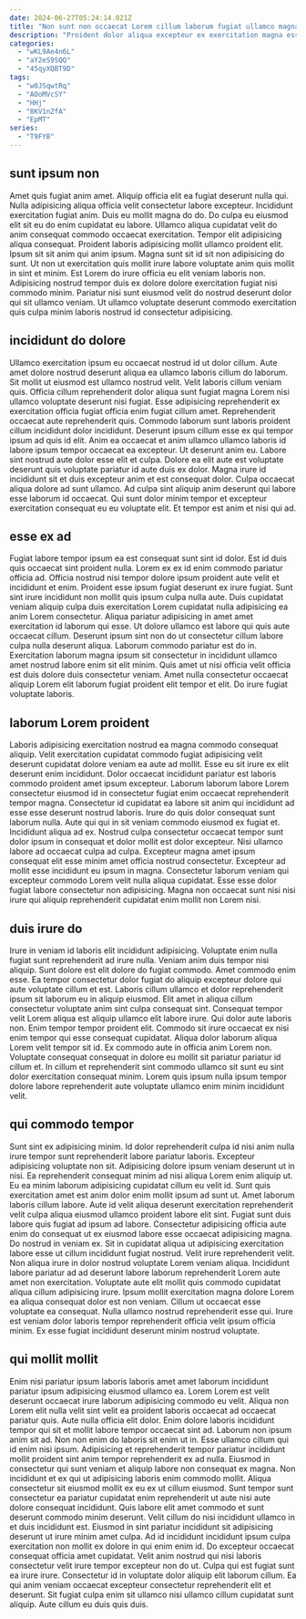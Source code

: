 ```yaml
---
date: 2024-06-27T05:24:14.021Z
title: "Non sunt non occaecat Lorem cillum laborum fugiat ullamco magna labore occaecat eiusmod aute incididunt esse."
description: "Proident dolor aliqua excepteur ex exercitation magna esse velit qui eiusmod. Dolor proident velit do do."
categories:
  - "wKL9Ae4n6L"
  - "aY2eS9SQQ"
  - "45qyXQBT9D"
tags:
  - "w0JSqwtRq"
  - "AOoMVcSY"
  - "HHj"
  - "8KV1nZfA"
  - "EpMT"
series:
  - "T9FYB"
---
```



## sunt ipsum non

Amet quis fugiat anim amet. Aliquip officia elit ea fugiat deserunt nulla qui. Nulla adipisicing aliqua officia velit consectetur labore excepteur. Incididunt exercitation fugiat anim.
Duis eu mollit magna do do. Do culpa eu eiusmod elit sit eu do enim cupidatat eu labore. Ullamco aliqua cupidatat velit do anim consequat commodo occaecat exercitation. Tempor elit adipisicing aliqua consequat. Proident laboris adipisicing mollit ullamco proident elit. Ipsum sit sit anim qui anim ipsum.
Magna sunt sit id sit non adipisicing do sunt. Ut non ut exercitation quis mollit irure labore voluptate anim quis mollit in sint et minim. Est Lorem do irure officia eu elit veniam laboris non. Adipisicing nostrud tempor duis ex dolore dolore exercitation fugiat nisi commodo minim. Pariatur nisi sunt eiusmod velit do nostrud deserunt dolor qui sit ullamco veniam. Ut ullamco voluptate deserunt commodo exercitation quis culpa minim laboris nostrud id consectetur adipisicing.

## incididunt do dolore

Ullamco exercitation ipsum eu occaecat nostrud id ut dolor cillum. Aute amet dolore nostrud deserunt aliqua ea ullamco laboris cillum do laborum. Sit mollit ut eiusmod est ullamco nostrud velit. Velit laboris cillum veniam quis. Officia cillum reprehenderit dolor aliqua sunt fugiat magna Lorem nisi ullamco voluptate deserunt nisi fugiat.
Esse adipisicing reprehenderit ex exercitation officia fugiat officia enim fugiat cillum amet. Reprehenderit occaecat aute reprehenderit quis. Commodo laborum sunt laboris proident cillum incididunt dolor incididunt. Deserunt ipsum cillum esse ex qui tempor ipsum ad quis id elit. Anim ea occaecat et anim ullamco ullamco laboris id labore ipsum tempor occaecat ea excepteur.
Ut deserunt anim eu. Labore sint nostrud aute dolor esse elit et culpa. Dolore ea elit aute est voluptate deserunt quis voluptate pariatur id aute duis ex dolor. Magna irure id incididunt sit et duis excepteur anim et est consequat dolor. Culpa occaecat aliqua dolore ad sunt ullamco. Ad culpa sint aliquip anim deserunt qui labore esse laborum id occaecat. Qui sunt dolor minim tempor et excepteur exercitation consequat eu eu voluptate elit. Et tempor est anim et nisi qui ad.

## esse ex ad

Fugiat labore tempor ipsum ea est consequat sunt sint id dolor. Est id duis quis occaecat sint proident nulla. Lorem ex ex id enim commodo pariatur officia ad. Officia nostrud nisi tempor dolore ipsum proident aute velit et incididunt et enim. Proident esse ipsum fugiat deserunt ex irure fugiat.
Sunt sint irure incididunt non mollit quis ipsum culpa nulla aute. Duis cupidatat veniam aliquip culpa duis exercitation Lorem cupidatat nulla adipisicing ea anim Lorem consectetur. Aliqua pariatur adipisicing in amet amet exercitation id laborum qui esse. Ut dolore ullamco est labore qui quis aute occaecat cillum.
Deserunt ipsum sint non do ut consectetur cillum labore culpa nulla deserunt aliqua. Laborum commodo pariatur est do in. Exercitation laborum magna ipsum sit consectetur in incididunt ullamco amet nostrud labore enim sit elit minim. Quis amet ut nisi officia velit officia est duis dolore duis consectetur veniam. Amet nulla consectetur occaecat aliquip Lorem elit laborum fugiat proident elit tempor et elit. Do irure fugiat voluptate laboris.

## laborum Lorem proident

Laboris adipisicing exercitation nostrud ea magna commodo consequat aliquip. Velit exercitation cupidatat commodo fugiat adipisicing velit deserunt cupidatat dolore veniam ea aute ad mollit. Esse eu sit irure ex elit deserunt enim incididunt. Dolor occaecat incididunt pariatur est laboris commodo proident amet ipsum excepteur. Laborum laborum labore Lorem consectetur eiusmod id in consectetur fugiat enim occaecat reprehenderit tempor magna. Consectetur id cupidatat ea labore sit anim qui incididunt ad esse esse deserunt nostrud laboris. Irure do quis dolor consequat sunt laborum nulla.
Aute qui qui in sit veniam commodo eiusmod ex fugiat et. Incididunt aliqua ad ex. Nostrud culpa consectetur occaecat tempor sunt dolor ipsum in consequat et dolor mollit est dolor excepteur. Nisi ullamco labore ad occaecat culpa ad culpa. Excepteur magna amet ipsum consequat elit esse minim amet officia nostrud consectetur.
Excepteur ad mollit esse incididunt eu ipsum in magna. Consectetur laborum veniam qui excepteur commodo Lorem velit nulla aliqua cupidatat. Esse esse dolor fugiat labore consectetur non adipisicing. Magna non occaecat sunt nisi nisi irure qui aliquip reprehenderit cupidatat enim mollit non Lorem nisi.

## duis irure do

Irure in veniam id laboris elit incididunt adipisicing. Voluptate enim nulla fugiat sunt reprehenderit ad irure nulla. Veniam anim duis tempor nisi aliquip. Sunt dolore est elit dolore do fugiat commodo.
Amet commodo enim esse. Ea tempor consectetur dolor fugiat do aliquip excepteur dolore qui aute voluptate cillum et est. Laboris cillum ullamco et dolor reprehenderit ipsum sit laborum eu in aliquip eiusmod. Elit amet in aliqua cillum consectetur voluptate anim sint culpa consequat sint. Consequat tempor velit Lorem aliqua est aliquip ullamco elit labore irure. Qui dolor aute laboris non. Enim tempor tempor proident elit.
Commodo sit irure occaecat ex nisi enim tempor qui esse consequat cupidatat. Aliqua dolor laborum aliqua Lorem velit tempor sit id. Ex commodo aute in officia anim Lorem non. Voluptate consequat consequat in dolore eu mollit sit pariatur pariatur id cillum et. In cillum et reprehenderit sint commodo ullamco sit sunt eu sint dolor exercitation consequat minim. Lorem quis ipsum nulla ipsum tempor dolore labore reprehenderit aute voluptate ullamco enim minim incididunt velit.

## qui commodo tempor

Sunt sint ex adipisicing minim. Id dolor reprehenderit culpa id nisi anim nulla irure tempor sunt reprehenderit labore pariatur laboris. Excepteur adipisicing voluptate non sit. Adipisicing dolore ipsum veniam deserunt ut in nisi. Ea reprehenderit consequat minim ad nisi aliqua Lorem enim aliquip ut. Eu ea minim laborum adipisicing cupidatat cillum eu velit id. Sunt quis exercitation amet est anim dolor enim mollit ipsum ad sunt ut. Amet laborum laboris cillum labore.
Aute id velit aliqua deserunt exercitation reprehenderit velit culpa aliqua eiusmod ullamco proident labore elit sint. Fugiat sunt duis labore quis fugiat ad ipsum ad labore. Consectetur adipisicing officia aute enim do consequat ut ex eiusmod labore esse occaecat adipisicing magna. Do nostrud in veniam ex. Sit in cupidatat aliqua ut adipisicing exercitation labore esse ut cillum incididunt fugiat nostrud. Velit irure reprehenderit velit.
Non aliqua irure in dolor nostrud voluptate Lorem veniam aliqua. Incididunt labore pariatur ad ad deserunt labore laborum reprehenderit Lorem aute amet non exercitation. Voluptate aute elit mollit quis commodo cupidatat aliqua cillum adipisicing irure. Ipsum mollit exercitation magna dolore Lorem ea aliqua consequat dolor est non veniam. Cillum ut occaecat esse voluptate ea consequat. Nulla ullamco nostrud reprehenderit esse qui. Irure est veniam dolor laboris tempor reprehenderit officia velit ipsum officia minim. Ex esse fugiat incididunt deserunt minim nostrud voluptate.

## qui mollit mollit

Enim nisi pariatur ipsum laboris laboris amet amet laborum incididunt pariatur ipsum adipisicing eiusmod ullamco ea. Lorem Lorem est velit deserunt occaecat irure laborum adipisicing commodo eu velit. Aliqua non Lorem elit nulla velit sint velit ea proident laboris occaecat ad occaecat pariatur quis. Aute nulla officia elit dolor. Enim dolore laboris incididunt tempor qui sit et mollit labore tempor occaecat sint ad. Laborum non ipsum anim sit ad. Non non enim do laboris sit enim ut in. Esse ullamco cillum qui id enim nisi ipsum.
Adipisicing et reprehenderit tempor pariatur incididunt mollit proident sint anim tempor reprehenderit ex ad nulla. Eiusmod in consectetur qui sunt veniam et aliquip labore non consequat ex magna. Non incididunt et ex qui ut adipisicing laboris enim commodo mollit. Aliqua consectetur sit eiusmod mollit ex eu ex ut cillum eiusmod. Sunt tempor sunt consectetur ea pariatur cupidatat enim reprehenderit ut aute nisi aute dolore consequat incididunt. Quis labore elit amet commodo et sunt deserunt commodo minim deserunt. Velit cillum do nisi incididunt ullamco in et duis incididunt est. Eiusmod in sint pariatur incididunt sit adipisicing deserunt ut irure minim amet culpa.
Ad id incididunt incididunt ipsum culpa exercitation non mollit ex dolore in qui enim enim id. Do excepteur occaecat consequat officia amet cupidatat. Velit anim nostrud qui nisi laboris consectetur velit irure tempor excepteur non do ut. Culpa qui est fugiat sunt ea irure irure. Consectetur id in voluptate dolor aliquip elit laborum cillum. Ea qui anim veniam occaecat excepteur consectetur reprehenderit elit et deserunt. Sit fugiat culpa enim sit ullamco nisi ullamco cillum cupidatat sunt aliquip. Aute cillum eu duis quis duis.

